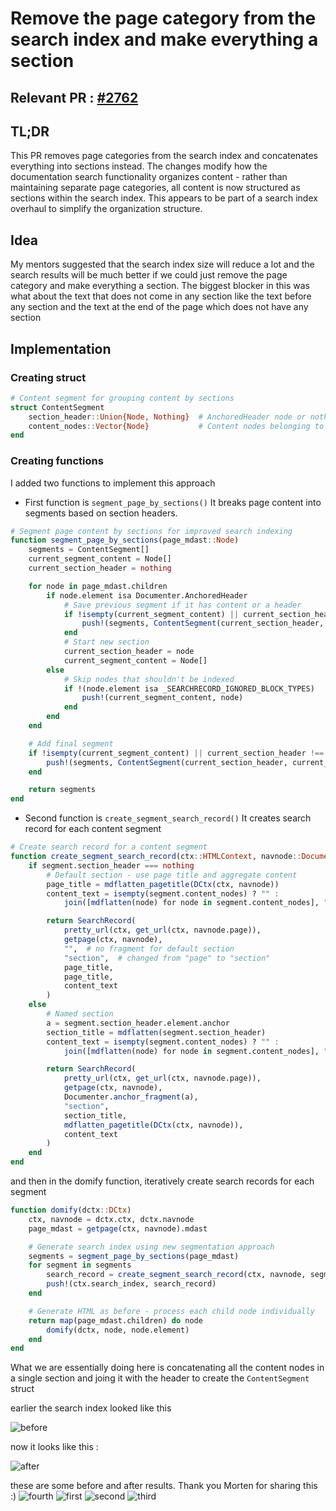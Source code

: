 # Remove the page category from the search index and make everything a section

## Relevant PR : [#2762](https://github.com/JuliaDocs/Documenter.jl/pull/2762)

## TL;DR
This PR removes page categories from the search index and concatenates everything into sections instead. The changes modify how
the documentation search functionality organizes content - rather than maintaining separate page categories, all content is
now structured as sections within the search index. This appears to be part of a search index overhaul to simplify the
organization structure.

## Idea
My mentors suggested that the search index size will reduce a lot and the search results will be much better if we could just remove the page category and make everything a section. The biggest blocker in this was what about the text that does not come in any section like the text before any section and the text at the end of the page which does not have any section

## Implementation

### Creating struct
```Julia
# Content segment for grouping content by sections
struct ContentSegment
    section_header::Union{Node, Nothing}  # AnchoredHeader node or nothing for default section
    content_nodes::Vector{Node}           # Content nodes belonging to this section
end
```
### Creating functions
I added two functions to implement this approach 

- First function is `segment_page_by_sections()`
    It breaks page content into segments based on section headers.
```Julia
# Segment page content by sections for improved search indexing
function segment_page_by_sections(page_mdast::Node)
    segments = ContentSegment[]
    current_segment_content = Node[]
    current_section_header = nothing

    for node in page_mdast.children
        if node.element isa Documenter.AnchoredHeader
            # Save previous segment if it has content or a header
            if !isempty(current_segment_content) || current_section_header !== nothing
                push!(segments, ContentSegment(current_section_header, copy(current_segment_content)))
            end
            # Start new section
            current_section_header = node
            current_segment_content = Node[]
        else
            # Skip nodes that shouldn't be indexed
            if !(node.element isa _SEARCHRECORD_IGNORED_BLOCK_TYPES)
                push!(current_segment_content, node)
            end
        end
    end

    # Add final segment
    if !isempty(current_segment_content) || current_section_header !== nothing
        push!(segments, ContentSegment(current_section_header, current_segment_content))
    end

    return segments
end
```

- Second function is `create_segment_search_record()` 
    It creates search record for each content segment
```Julia
# Create search record for a content segment
function create_segment_search_record(ctx::HTMLContext, navnode::Documenter.NavNode, segment::ContentSegment)
    if segment.section_header === nothing
        # Default section - use page title and aggregate content
        page_title = mdflatten_pagetitle(DCtx(ctx, navnode))
        content_text = isempty(segment.content_nodes) ? "" :
            join([mdflatten(node) for node in segment.content_nodes], "\n\n")

        return SearchRecord(
            pretty_url(ctx, get_url(ctx, navnode.page)),
            getpage(ctx, navnode),
            "",  # no fragment for default section
            "section",  # changed from "page" to "section"
            page_title,
            page_title,
            content_text
        )
    else
        # Named section
        a = segment.section_header.element.anchor
        section_title = mdflatten(segment.section_header)
        content_text = isempty(segment.content_nodes) ? "" :
            join([mdflatten(node) for node in segment.content_nodes], "\n\n")

        return SearchRecord(
            pretty_url(ctx, get_url(ctx, navnode.page)),
            getpage(ctx, navnode),
            Documenter.anchor_fragment(a),
            "section",
            section_title,
            mdflatten_pagetitle(DCtx(ctx, navnode)),
            content_text
        )
    end
end
```

and then in the domify function, iteratively create search records for each segment
```Julia
function domify(dctx::DCtx)
    ctx, navnode = dctx.ctx, dctx.navnode
    page_mdast = getpage(ctx, navnode).mdast

    # Generate search index using new segmentation approach
    segments = segment_page_by_sections(page_mdast)
    for segment in segments
        search_record = create_segment_search_record(ctx, navnode, segment)
        push!(ctx.search_index, search_record)
    end

    # Generate HTML as before - process each child node individually
    return map(page_mdast.children) do node
        domify(dctx, node, node.element)
    end
end
```

What we are essentially doing here is concatenating all the content nodes in a single section and joing it with the header to create the `ContentSegment` struct

earlier the search index looked like this 

![before](assets/first.png)

now it looks like this :

![after](assets/second.png)

these are some before and after results. Thank you Morten for sharing this :)
![fourth](assets/4.png)
![first](assets/1.png)
![second](assets/2.png)
![third](assets/3.png)



